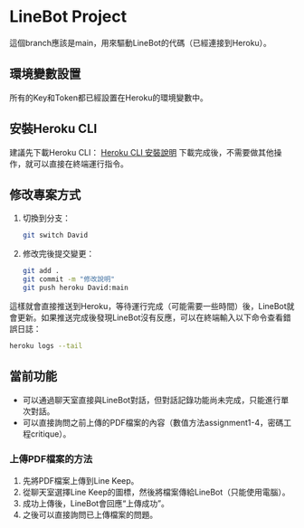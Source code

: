 # LineBot Project

這個branch應該是main，用來驅動LineBot的代碼（已經連接到Heroku）。

## 環境變數設置
所有的Key和Token都已經設置在Heroku的環境變數中。

## 安裝Heroku CLI
建議先下載Heroku CLI：
[Heroku CLI 安裝說明](https://devcenter.heroku.com/articles/heroku-cli#install-the-heroku-cli)
下載完成後，不需要做其他操作，就可以直接在終端運行指令。

## 修改專案方式
1. 切換到分支：
    ```sh
    git switch David
    ```

2. 修改完後提交變更：
    ```sh
    git add .
    git commit -m "修改說明"
    git push heroku David:main
    ```

這樣就會直接推送到Heroku，等待運行完成（可能需要一些時間）後，LineBot就會更新。如果推送完成後發現LineBot沒有反應，可以在終端輸入以下命令查看錯誤日誌：
```sh
heroku logs --tail
```

## 當前功能

- 可以通過聊天室直接與LineBot對話，但對話記錄功能尚未完成，只能進行單次對話。
- 可以直接詢問之前上傳的PDF檔案的內容（數值方法assignment1-4，密碼工程critique）。

### 上傳PDF檔案的方法

1. 先將PDF檔案上傳到Line Keep。
2. 從聊天室選擇Line Keep的圖標，然後將檔案傳給LineBot（只能使用電腦）。
3. 成功上傳後，LineBot會回應“上傳成功”。
4. 之後可以直接詢問已上傳檔案的問題。

